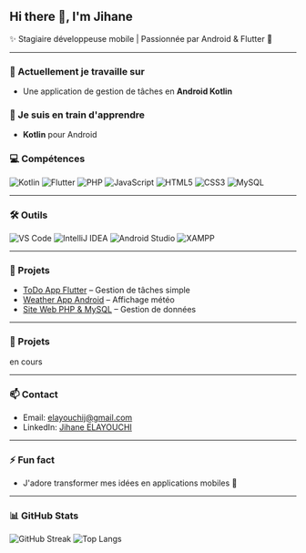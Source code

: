 ## Hi there 👋, I'm Jihane

✨ Stagiaire développeuse mobile | Passionnée par Android & Flutter 📱

---

### 🔭 Actuellement je travaille sur
- Une application de gestion de tâches en **Android Kotlin**  

### 🌱 Je suis en train d'apprendre
- **Kotlin** pour Android  

### 💻 Compétences
![Kotlin](https://img.shields.io/badge/Kotlin-7F52FF?style=for-the-badge&logo=kotlin&logoColor=white)
![Flutter](https://img.shields.io/badge/Flutter-02569B?style=for-the-badge&logo=flutter&logoColor=white)
![PHP](https://img.shields.io/badge/PHP-777BB4?style=for-the-badge&logo=php&logoColor=white)
![JavaScript](https://img.shields.io/badge/JavaScript-F7DF1E?style=for-the-badge&logo=javascript&logoColor=black)
![HTML5](https://img.shields.io/badge/HTML5-E34F26?style=for-the-badge&logo=html5&logoColor=white)
![CSS3](https://img.shields.io/badge/CSS3-1572B6?style=for-the-badge&logo=css3&logoColor=white)
![MySQL](https://img.shields.io/badge/MySQL-4479A1?style=for-the-badge&logo=mysql&logoColor=white)

---

### 🛠️ Outils
![VS Code](https://img.shields.io/badge/VS_Code-007ACC?style=for-the-badge&logo=visual-studio-code&logoColor=white)
![IntelliJ IDEA](https://img.shields.io/badge/IntelliJ-000000?style=for-the-badge&logo=intellij-idea&logoColor=white)
![Android Studio](https://img.shields.io/badge/Android_Studio-3DDC84?style=for-the-badge&logo=android-studio&logoColor=white)
![XAMPP](https://img.shields.io/badge/XAMPP-FC9C2F?style=for-the-badge&logo=xampp&logoColor=white)

---

### 📂 Projets
- [ToDo App Flutter](https://github.com/jiho-dev/ToDoAppFlutter) – Gestion de tâches simple  
- [Weather App Android](https://github.com/jiho-dev/WeatherApp) – Affichage météo  
- [Site Web PHP & MySQL](https://github.com/jiho-dev/SitePHP) – Gestion de données  

---

### 📂 Projets
en cours

---

### 📫 Contact
- Email: elayouchij@gmail.com  
- LinkedIn: [Jihane ELAYOUCHI](https://linkedin.com/in/jihane)  

---

### ⚡ Fun fact
- J'adore transformer mes idées en applications mobiles 🚀  

---

### 📊 GitHub Stats
![GitHub Streak](https://github-readme-streak-stats.herokuapp.com/?user=jiho-dev&theme=dark)
![Top Langs](https://github-readme-stats.vercel.app/api/top-langs/?username=jiho-dev&layout=compact&theme=dark)
